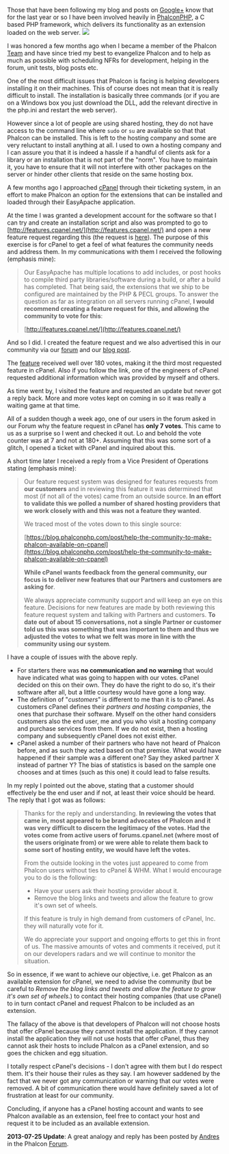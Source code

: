 Those that have been following my blog and posts on [Google+](https://google.com/+NikolaosDimopoulos-niden) know that for the last year or so I have been involved heavily in [PhalconPHP](http://www.phalconphp.com/), a C based PHP framework, which delivers its functionality as an extension loaded on the web server.
<img class="post-image" src="{{ cdnUrl }}/files/phalcon-green.png" />

I was honored a few months ago when I became a member of the Phalcon [Team](http://www.phalconphp.com/team) and have since tried my best to evangelize Phalcon and to help as much as possible with scheduling NFRs for development, helping in the forum, unit tests, blog posts etc.

One of the most difficult issues that Phalcon is facing is helping developers installing it on their machines. This of course does not mean that it is really difficult to install. The installation is basically three commands (or if you are on a Windows box you just download the DLL, add the relevant directive in the php.ini and restart the web server).

However since a lot of people are using shared hosting, they do not have access to the command line where `sudo` or `su` are available so that that Phalcon can be installed. This is left to the hosting company and some are very reluctant to install anything at all. I used to own a hosting company and I can assure you that it is indeed a hassle if a handful of clients ask for a library or an installation that is not part of the "norm". You have to maintain it, you have to ensure that it will not interfere with other packages on the server or hinder other clients that reside on the same hosting box.

A few months ago I approached [cPanel](http://www.cpanel.net/) through their ticketing system, in an effort to make Phalcon an option for the extensions that can be installed and loaded through their EasyApache application. 

At the time I was granted a development account for the software so that I can try and create an installation script and also was prompted to go to [http://features.cpanel.net/](http://features.cpanel.net/) and open a new feature request regarding this (the request is [here](http://features.cpanel.net/responses/add-support-for-phalconphp-extension-apache-php)). The purpose of this exercise is for cPanel to get a feel of what features the community needs and address them. In my communications with them I received the following (emphasis mine):

> Our EasyApache has multiple locations to add includes, or post hooks to compile third party libraries/software during a build, or after a build has completed. That being said, the extensions that we ship to be configured are maintained by the PHP & PECL groups. To answer the question as far as integration on all servers running cPanel, **I would recommend creating a feature request for this, and allowing the community to vote for this**:
>
> [http://features.cpanel.net/](http://features.cpanel.net/)

And so I did. I created the feature request and we also advertised this in our community via our [forum](https://forum.phalconphp.com) and our [blog post](https://blog.phalconphp.com/post/help-the-community-to-make-phalcon-available-on-cpanel).

The [feature](http://features.cpanel.net/responses/add-support-for-phalconphp-extension-apache-php) received well over 180 votes, making it the third most requested feature in cPanel. Also if you follow the link, one of the engineers of cPanel requested additional information which was provided by myself and others.

As time went by, I visited the feature and requested an update but never got a reply back. More and more votes kept on coming in so it was really a waiting game at that time.

All of a sudden though a week ago, one of our users in the forum asked in our Forum why the feature request in cPanel has **only 7 votes**. This came to us as a surprise so I went and checked it out. Lo and behold the vote counter was at 7 and not at 180+. Assuming that this was some sort of a glitch, I opened a ticket with cPanel and inquired about this.

A short time later I received a reply from a Vice President of Operations stating (emphasis mine):

> Our feature request system was designed for features requests from **our customers** and in reviewing this feature it was determined that most (if not all of the votes) came from an outside source. **In an effort to validate this we polled a number of shared hosting providers that we work closely with and this was not a feature they wanted**.
>
> We traced most of the votes down to this single source:
>
> [https://blog.phalconphp.com/post/help-the-community-to-make-phalcon-available-on-cpanel](https://blog.phalconphp.com/post/help-the-community-to-make-phalcon-available-on-cpanel)
>
> **While cPanel wants feedback from the general community, our focus is to deliver new features that our Partners and customers are asking for**.
> 
> We always appreciate community support and will keep an eye on this feature. Decisions for new features are made by both reviewing this feature request system and talking with Partners and customers. **To date out of about 15 conversations, not a single Partner or customer told us this was something that was important to them and thus we adjusted the votes to what we felt was more in line with the community using our system**.

I have a couple of issues with the above reply.

* For starters there was **no communication and no warning** that would have indicated what was going to happen with our votes. cPanel decided on this on their own. They do have the right to do so, it's their software after all, but a little courtesy would have gone a long way.
* The definition of "*customers*" is different to me than it is to cPanel. As customers cPanel defines their *partners and hosting companies*, the ones that purchase their software. Myself on the other hand considers customers also the end user, me and you who visit a hosting company and purchase services from them. If we do not exist, then a hosting company and subsequently cPanel does not exist either.
* cPanel asked a number of their partners who have not heard of Phalcon before, and as such they acted based on that premise. What would have happened if their sample was a different one? Say they asked partner X instead of partner Y? The bias of statistics is based on the sample one chooses and at times (such as this one) it could lead to false results.

In my reply I pointed out the above, stating that a customer should effectively be the end user and if not, at least their voice should be heard. The reply that I got was as follows:

> Thanks for the reply and understanding. **In reviewing the votes that came in, most appeared to be brand advocates of Phalcon and it was very difficult to discern the legitimacy of the votes. Had the votes come from active users of forums.cpanel.net (where most of the users originate from) or we were able to relate them back to some sort of hosting entity, we would have left the votes.**
>
> From the outside looking in the votes just appeared to come from Phalcon users without ties to cPanel & WHM. What I would encourage you to do is the following:
>
> * Have your users ask their hosting provider about it.
> * Remove the blog links and tweets and allow the feature to grow it's own set of wheels.
>
> If this feature is truly in high demand from customers of cPanel, Inc. they will naturally vote for it.
>
> We do appreciate your support and ongoing efforts to get this in front of us. The massive amounts of votes and comments it received, put it on our developers radars and we will continue to monitor the situation.

So in essence, if we want to achieve our objective, i.e. get Phalcon as an available extension for cPanel, we need to advise the community (but be careful to *Remove the blog links and tweets and allow the feature to grow it's own set of wheels.*) to contact their hosting companies (that use cPanel) to in turn contact cPanel and request Phalcon to be included as an extension.

The fallacy of the above is that developers of Phalcon will not choose hosts that offer cPanel because they cannot install the application. If they cannot install the application they will not use hosts that offer cPanel, thus they cannot ask their hosts to include Phalcon as a cPanel extension, and so goes the chicken and egg situation.

I totally respect cPanel's decisions - I don't agree with them but I do respect them. It's their house their rules as they say. I am however saddened by the fact that we never got any communication or warning that our votes were removed. A bit of communication there would have definitely saved a lot of frustration at least for our community.

Concluding, if anyone has a cPanel hosting account and wants to see Phalcon available as an extension, feel free to contact your host and request it to be included as an available extension.

**2013-07-25 Update**: A great analogy and reply has been posted by [Andres](https://phalconphp.com/team) in the Phalcon [Forum](http://forum.phalconphp.com/discussion/488/what-happened-to-our-votes-for-including-phalcon-in-cpanel#C1988).
